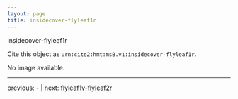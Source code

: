 ```yaml
---
layout: page
title: insidecover-flyleaf1r
---
```


insidecover-flyleaf1r

Cite this object as `urn:cite2:hmt:msB.v1:insidecover-flyleaf1r`.

No image available. 



---

previous: - | next: [flyleaf1v-flyleaf2r](../flyleaf1v-flyleaf2r/)